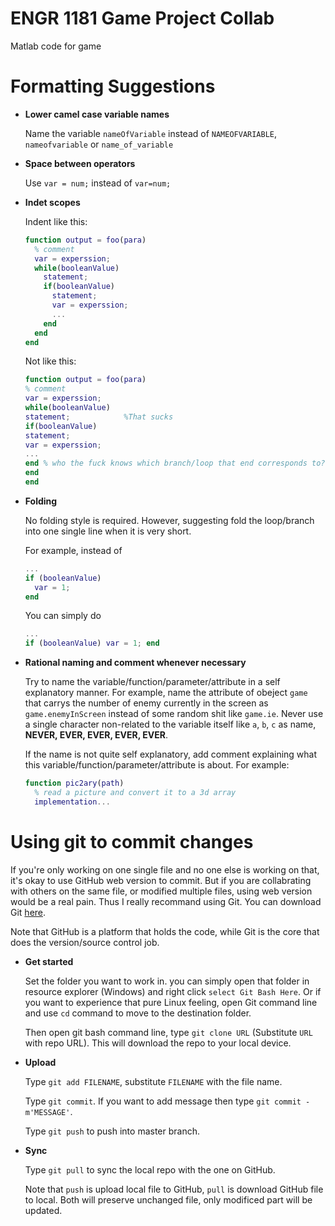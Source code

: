 # ENGR 1181 Game Project Collab

Matlab code for game

# Formatting Suggestions

* __Lower camel case variable names__

  Name the variable `nameOfVariable` instead of `NAMEOFVARIABLE`, `nameofvariable` or `name_of_variable`

* __Space between operators__

  Use `var = num;` instead of `var=num;`
  
* __Indet scopes__

  Indent like this:
  
  ```matlab
  function output = foo(para)
    % comment
    var = experssion;
    while(booleanValue) 
      statement;
      if(booleanValue) 
        statement;
        var = experssion;
        ...
      end
    end
  end
  ```
  Not like this:
  ```matlab
  function output = foo(para)
  % comment
  var = experssion;
  while(booleanValue) 
  statement;            %That sucks
  if(booleanValue) 
  statement;
  var = experssion;
  ...
  end % who the fuck knows which branch/loop that end corresponds to? 
  end
  end
  ```
  
* __Folding__

  No folding style is required. However, suggesting fold the loop/branch into one single line when it is very short.
  
  For example, instead of 
  ```matlab
  ...
  if (booleanValue)
    var = 1;
  end
  ```
  
  You can simply do 
  ```matlab
  ...
  if (booleanValue) var = 1; end
  ```

* __Rational naming and comment whenever necessary__

  Try to name the variable/function/parameter/attribute in a self explanatory manner. For example, name the attribute of obeject `game` that carrys the number of enemy currently in the screen as `game.enemyInScreen` instead of some random shit like `game.ie`. Never use a single character non-related to the variable itself like `a`, `b`, `c` as name, __NEVER, EVER, EVER, EVER, EVER__.
  
  If the name is not quite self explanatory, add comment explaining what this variable/function/parameter/attribute is about. For example: 
  ```matlab
  function pic2ary(path)
    % read a picture and convert it to a 3d array
    implementation...
  ```

# Using git to commit changes 

If you're only working on one single file and no one else is working on that, it's okay to use GitHub web version to commit. But if you are collabrating with others on the same file, or modified multiple files, using web version would be a real pain. Thus I really recommand using Git. You can download Git [here](https://git-scm.com/downloads). 

Note that GitHub is a platform that holds the code, while Git is the core that does the version/source control job. 

* __Get started__

  Set the folder you want to work in. you can simply open that folder in resource explorer (Windows) and right click `select Git Bash Here`. Or if you want to experience that pure Linux feeling, open Git command line and use `cd` command to move to the destination folder. 
  
  Then open git bash command line, type `git clone URL` (Substitute `URL` with repo URL). This will download the repo to your local device. 
  
* __Upload__
  
  Type `git add FILENAME`, substitute `FILENAME` with the file name. 
  
  Type `git commit`. If you want to add message then type `git commit -m'MESSAGE'`.
  
  Type `git push` to push into master branch.
  
* __Sync__ 

  Type `git pull` to sync the local repo with the one on GitHub.
  
  Note that `push` is upload local file to GitHub, `pull` is download GitHub file to local. Both will preserve unchanged file, only modificed part will be updated.  
